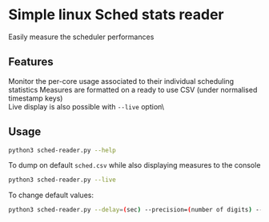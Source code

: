 # Simple linux Sched stats reader

Easily measure the scheduler performances

## Features

Monitor the per-core usage associated to their individual scheduling statistics
Measures are formatted on a ready to use CSV (under normalised timestamp keys)\
Live display is also possible with ```--live``` option\

## Usage

```bash
python3 sched-reader.py --help
```

To dump on default ```sched.csv``` while also displaying measures to the console
```bash
python3 sched-reader.py --live
```

To change default values:
```bash
python3 sched-reader.py --delay=(sec) --precision=(number of digits) --output=sched.csv
```
